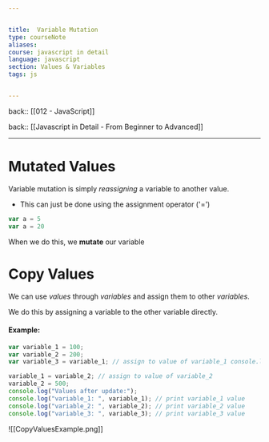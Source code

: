 ```yaml
---


title:  Variable Mutation
type: courseNote
aliases:
course: javascript in detail
language: javascript
section: Values & Variables
tags: js


---
```

back:: [[012 - JavaScript]]

back:: [[Javascript in Detail - From Beginner to Advanced]]

---
# Mutated Values

Variable mutation is simply *reassigning* a variable to another value. 
- This can just be done using the assignment operator ('=')
```javascript
var a = 5
var a = 20
```


 When we do this, we **mutate** our variable


# Copy Values

We can use *values* through *variables* and assign them to other *variables*.

We do this by assigning a variable to the other variable directly. 


#### Example:

```javascript
var variable_1 = 100; 
var variable_2 = 200; 
var variable_3 = variable_1; // assign to value of variable_1 console.log("variable_1: ",variable_1); // print variable_1 value console.log("variable_2: ",variable_2); // print variable_2 value console.log("variable_3: ",variable_3); // print variable_3 value 

variable_1 = variable_2; // assign to value of variable_2 
variable_2 = 500; 
console.log("Values after update:"); 
console.log("variable_1: ", variable_1); // print variable_1 value
console.log("variable_2: ", variable_2); // print variable_2 value
console.log("variable_3: ", variable_3); // print variable_3 value
```

![[CopyValuesExample.png]]